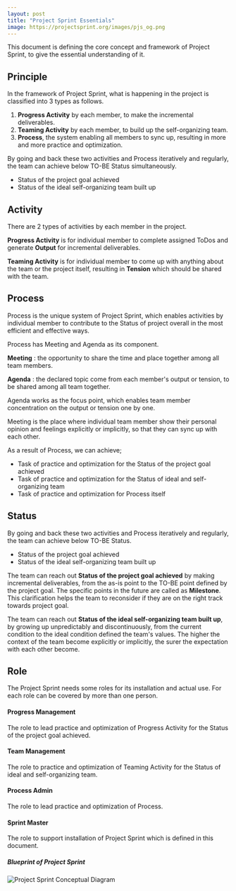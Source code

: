 ```yaml
---
layout: post
title: "Project Sprint Essentials"
image: https://projectsprint.org/images/pjs_og.png
---
```


This document is defining the core concept and framework of Project Sprint, to give the essential understanding of it.

## Principle
In the framework of Project Sprint, what is happening in the project is classified into 3 types as follows.

1. **Progress Activity** by each member, to make the incremental deliverables.
2. **Teaming Activity** by each member, to build up the self-organizing team.
3. **Process**, the system enabling all members to sync up, resulting in more and more practice and optimization.

By going and back these two activities and Process iteratively and regularly, the team can achieve below TO-BE Status simultaneously.

* Status of the project goal achieved
* Status of the ideal self-organizing team built up

## Activity
There are 2 types of activities by each member in the project.

**Progress Activity** is for individual member to complete assigned ToDos and generate **Output** for incremental deliverables.

**Teaming Activity** is for individual member to come up with anything about the team or the project itself, resulting in **Tension** which should be shared with the team.

## Process

Process is the unique system of Project Sprint, which enables activities by individual member to contribute to the Status of project overall in the most efficient and effective ways.

Process has Meeting and Agenda as its component.

**Meeting** : the opportunity to share the time and place together among all team members.

**Agenda** : the declared topic come from each member's output or tension, to be shared among all team together.

Agenda works as the focus point, which enables team member concentration on the output or tension one by one.

Meeting is the place where individual team member show their personal opinion and feelings explicitly or implicitly, so that they can sync up with each other.

As a result of Process, we can achieve;

  * Task of practice and optimization for the Status of the project goal achieved
  * Task of practice and optimization for the Status of ideal and self-organizing team
  * Task of practice and optimization for Process itself

## Status

By going and back these two activities and Process iteratively and regularly, the team can achieve below TO-BE Status.

* Status of the project goal achieved
* Status of the ideal self-organizing team built up

The team can reach out **Status of the project goal achieved** by making incremental deliverables, from the as-is point to the TO-BE point defined by the project goal. The specific points in the future are called as **Milestone**. This clarification helps the team to reconsider if they are on the right track towards project goal.

The team can reach out **Status of the ideal self-organizing team built up**, by growing up unpredictably and discontinuously, from the current condition to the ideal condition defined the team's values. The higher the context of the team become explicitly or implicitly, the surer the expectation with each other become.

## Role
The Project Sprint needs some roles for its installation and actual use.
For each role can be covered by more than one person.

#### Progress Management
The role to lead practice and optimization of Progress Activity for the Status of the project goal achieved.

#### Team Management
The role to practice and optimization of Teaming Activity for the Status of ideal and self-organizing team.

#### Process Admin
The role to lead practice and optimization of Process.

#### Sprint Master
The role to support installation of Project Sprint which is defined in this document.

##### Blueprint of Project Sprint
![Project Sprint Conceptual Diagram](../images/essentials.png)
